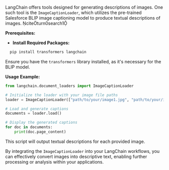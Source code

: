 LangChain offers tools designed for generating descriptions of images. One such tool is the `ImageCaptionLoader`, which utilizes the pre-trained Salesforce BLIP image captioning model to produce textual descriptions of images. citeturn0search1

**Prerequisites:**

- **Install Required Packages:**
  
```bash
  pip install transformers langchain
  ```

  Ensure you have the `transformers` library installed, as it's necessary for the BLIP model.

**Usage Example:**


```python
from langchain.document_loaders import ImageCaptionLoader

# Initialize the loader with your image file paths
loader = ImageCaptionLoader(["path/to/your/image1.jpg", "path/to/your/image2.png"])

# Load and generate captions
documents = loader.load()

# Display the generated captions
for doc in documents:
    print(doc.page_content)
```


This script will output textual descriptions for each provided image.

By integrating the `ImageCaptionLoader` into your LangChain workflows, you can effectively convert images into descriptive text, enabling further processing or analysis within your applications. 
